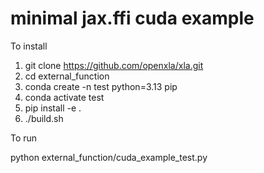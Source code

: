 # minimal jax.ffi cuda example

To install

1. git clone https://github.com/openxla/xla.git
2. cd external_function
3. conda create -n test python=3.13 pip
4. conda activate test
5. pip install -e .
6. ./build.sh

To run

python external_function/cuda_example_test.py